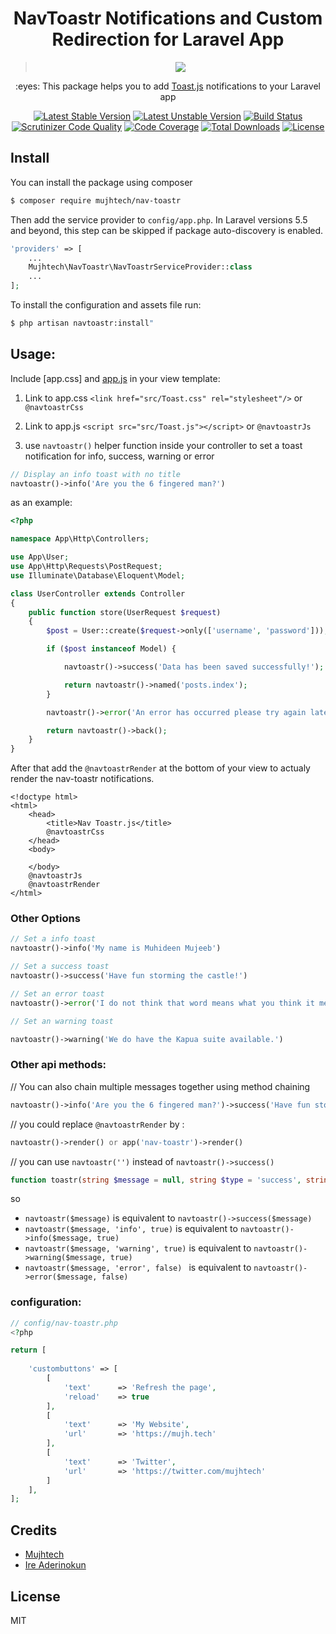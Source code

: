 <h1 align="center">NavToastr Notifications and Custom Redirection for Laravel App</h1>

> <p align="center"><img src="https://res.cloudinary.com/mujhtech/image/upload/v1624612971/A_powerful_and_flexible_flash_notification_with_custom_redirection_ru5rz3.png"></p>


<p align="center">:eyes: This package helps you to add <a href="https://github.com/ireade/Toast.js">Toast.js</a> notifications to your Laravel app</p>


<p align="center">
    <a href="https://packagist.org/packages/mujhtech/nav-toastr"><img src="https://poser.pugx.org/mujhtech/nav-toastr/v/stable" alt="Latest Stable Version"></a>
    <a href="https://packagist.org/packages/mujhtech/nav-toastr"><img src="https://poser.pugx.org/mujhtech/nav-toastr/v/unstable" alt="Latest Unstable Version"></a>
    <a href="https://scrutinizer-ci.com/g/mujhtech/nav-toastr/build-status/master"><img src="https://scrutinizer-ci.com/g/mujhtech/nav-toastr/badges/build.png?b=master" alt="Build Status"></a>
    <a href="https://scrutinizer-ci.com/g/mujhtech/nav-toastr/?branch=master"><img src="https://scrutinizer-ci.com/g/mujhtech/nav-toastr/badges/quality-score.png?b=master" alt="Scrutinizer Code Quality"></a>
    <a href="https://scrutinizer-ci.com/g/mujhtech/nav-toastr/?branch=master"><img src="https://scrutinizer-ci.com/g/mujhtech/nav-toastr/badges/coverage.png?b=master" alt="Code Coverage"></a>
    <a href="https://packagist.org/packages/mujhtech/nav-toastr"><img src="https://poser.pugx.org/mujhtech/nav-toastr/downloads" alt="Total Downloads"></a>
    <a href="https://packagist.org/packages/mujhtech/nav-toastr"><img src="https://poser.pugx.org/mujhtech/nav-toastr/license" alt="License"></a>
</p>



## Install

You can install the package using composer

```sh
$ composer require mujhtech/nav-toastr
```

Then add the service provider to `config/app.php`. In Laravel versions 5.5 and beyond, this step can be skipped if package auto-discovery is enabled.

```php
'providers' => [
    ...
    Mujhtech\NavToastr\NavToastrServiceProvider::class
    ...
];
```

To install the configuration and assets file run:
 
```sh
$ php artisan navtoastr:install"
```

## Usage:

Include [app.css] and [app.js](https://github.com/ireade/Toast.js) in your view template: 

1. Link to app.css `<link href="src/Toast.css" rel="stylesheet"/>` or `@navtoastrCss`
2. Link to app.js `<script src="src/Toast.js"></script>` or `@navtoastrJs` 

4. use `navtoastr()` helper function inside your controller to set a toast notification for info, success, warning or error
```php
// Display an info toast with no title
navtoastr()->info('Are you the 6 fingered man?')
```

as an example:
```php
<?php

namespace App\Http\Controllers;

use App\User;
use App\Http\Requests\PostRequest;
use Illuminate\Database\Eloquent\Model;

class UserController extends Controller
{
    public function store(UserRequest $request)
    {
        $post = User::create($request->only(['username', 'password']));

        if ($post instanceof Model) {

            navtoastr()->success('Data has been saved successfully!');

            return navtoastr()->named('posts.index');
        }

        navtoastr()->error('An error has occurred please try again later.');

        return navtoastr()->back();
    }
}
```

After that add the `@navtoastrRender` at the bottom of your view to actualy render the nav-toastr notifications.

```blade
<!doctype html>
<html>
    <head>
        <title>Nav Toastr.js</title>
        @navtoastrCss
    </head>
    <body>
        
    </body>
    @navtoastrJs
    @navtoastrRender
</html>
```
### Other Options

```php
// Set a info toast
navtoastr()->info('My name is Muhideen Mujeeb')

// Set a success toast
navtoastr()->success('Have fun storming the castle!')

// Set an error toast
navtoastr()->error('I do not think that word means what you think it means.')

// Set an warning toast

navtoastr()->warning('We do have the Kapua suite available.')
```
### Other api methods:
// You can also chain multiple messages together using method chaining
```php
navtoastr()->info('Are you the 6 fingered man?')->success('Have fun storming the castle!')->warning('doritos');
```

// you could replace `@navtoastrRender` by :
```php 
navtoastr()->render() or app('nav-toastr')->render()
```

// you can use `navtoastr('')` instead of `navtoastr()->success()`
```php
function toastr(string $message = null, string $type = 'success', string $title = '', bool $enableCustomButton = false);
```

so

* `navtoastr($message)` is equivalent to `navtoastr()->success($message)`
* `navtoastr($message, 'info', true)` is equivalent to `navtoastr()->info($message, true)`
* `navtoastr($message, 'warning', true)` is equivalent to `navtoastr()->warning($message, true)`
* `navtoastr($message, 'error', false) ` is equivalent to `navtoastr()->error($message, false)`

### configuration:
```php
// config/nav-toastr.php
<?php

return [
    
    'custombuttons' => [
        [
            'text'      => 'Refresh the page',
            'reload'    => true
        ],
        [
            'text'      => 'My Website',
            'url'       => 'https://mujh.tech'
        ],
        [
            'text'      => 'Twitter',
            'url'       => 'https://twitter.com/mujhtech'
        ]
    ],
];
```

## Credits

- [Mujhtech](https://github.com/mujhtech)
- [Ire Aderinokun](https://github.com/ireade)

## License

MIT
